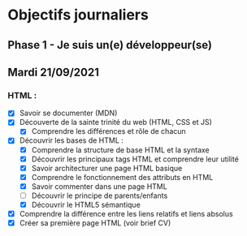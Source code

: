 # Objectifs journaliers

## Phase 1 - Je suis un(e) développeur(se)

## Mardi 21/09/2021

### HTML :

* [x] Savoir se documenter (MDN)
* [x] Découverte de la sainte trinité du web (HTML, CSS et JS)
  * [x] Comprendre les différences et rôle de chacun
* [x] Découvrir les bases de HTML :
  * [x] Comprendre la structure de base HTML et la syntaxe
  * [x] Découvrir les principaux tags HTML et comprendre leur utilité
  * [x] Savoir architecturer une page HTML basique
  * [x] Comprendre le fonctionnement des attributs en HTML
  * [x] Savoir commenter dans une page HTML
  * [ ] Découvrir le principe de parents/enfants
  * [x] Découvrir le HTML5 sémantique
* [x] Comprendre la différence entre les liens relatifs et liens absolus
* [x] Créer sa première page HTML (voir brief CV)
